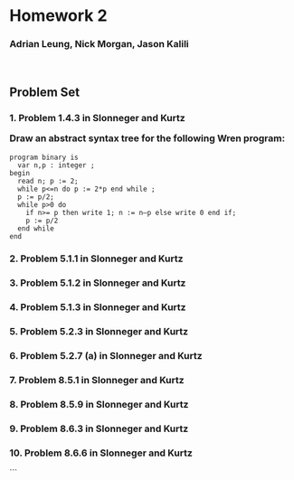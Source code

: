 # Homework 2

### Adrian Leung, Nick Morgan, Jason Kalili

<br>

## Problem Set

<h3>1. Problem 1.4.3 in Slonneger and Kurtz

Draw an abstract syntax tree for the following Wren program:</h3>

```
program binary is
  var n,p : integer ;
begin
  read n; p := 2;
  while p<=n do p := 2*p end while ;
  p := p/2;
  while p>0 do
    if n>= p then write 1; n := n–p else write 0 end if;
    p := p/2
  end while
end
```

<h3>2. Problem 5.1.1 in Slonneger and Kurtz</h3>

<h3>3. Problem 5.1.2 in Slonneger and Kurtz</h3>

<h3>4. Problem 5.1.3 in Slonneger and Kurtz</h3>

<h3>5. Problem 5.2.3 in Slonneger and Kurtz</h3>

<h3>6. Problem 5.2.7 (a) in Slonneger and Kurtz</h3>

<h3>7. Problem 8.5.1 in Slonneger and Kurtz</h3>

<h3>8. Problem 8.5.9 in Slonneger and Kurtz</h3>

<h3>9. Problem 8.6.3 in Slonneger and Kurtz</h3>

<h3>10. Problem 8.6.6 in Slonneger and Kurtz</h3>
```
